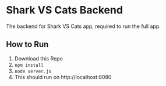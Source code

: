 # Shark VS Cats Backend

The backend for Shark VS Cats app, required to run the full app.

## How to Run

1. Download this Repo
2. ```npm install```
3. ```node server.js```
4. This should run on http://localhost:8080
